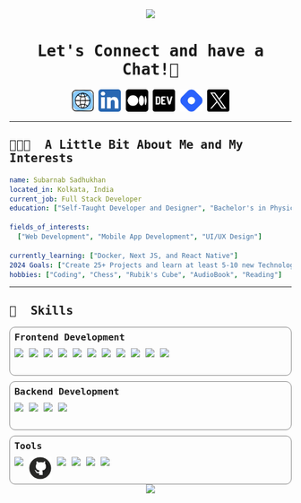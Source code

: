 <div style="font-family:monospace;">
<div align="center" >
  <img  src="https://capsule-render.vercel.app/api?type=waving&color=gradient&height=100&section=header" />
</div>

<h1 align="center" >
  Let's Connect and have a Chat!💬
</h1>

<div align="center">
<!-- My Website -->
<a style="text-decoration: none; display: inline-block;"  target="_blank" href="https://subarnabsadhukhan.com/">
  <img style="height: 40px;" alt="Website" src="https://raw.githubusercontent.com/subarnabsadhukhan/assets/main/website.png"/>
</a>
<!-- LinkedIn --> 
<a style="text-decoration: none; display: inline-block;" href="https://www.linkedin.com/in/subarnabsadhukhan/">
  <img style="height: 40px;" alt="LinkedIn"  src="https://raw.githubusercontent.com/subarnabsadhukhan/assets/main/linkedin.png"/>
</a>
<!-- Medium -->
<a style="text-decoration: none; display: inline-block;" href="https://medium.com/@subarnabsadhukhan">
  <img style="height: 40px;" alt="Medium" src="https://raw.githubusercontent.com/subarnabsadhukhan/assets/main/medium.png"/>
</a>
<!-- Dev.to -->
<a style="text-decoration: none; display: inline-block;" href="https://dev.to/subarnabsadhukhan">
  <img style="height: 40px;" alt="Dev.to" src="https://raw.githubusercontent.com/subarnabsadhukhan/assets/main/dev.png"/>
</a>
<!-- Hashnode -->
<a style="text-decoration: none; display: inline-block;" href="https://subarnab.com/">
  <img style="height: 40px;"  src="https://raw.githubusercontent.com/subarnabsadhukhan/assets/main/hashnode.png"/>
</a>
<!-- Twitter -->
<a style="text-decoration: none; display: inline-block;" href="https://twitter.com/SubarnabS">
  <img style="height: 40px;" alt="Twitter" src="https://raw.githubusercontent.com/subarnabsadhukhan/assets/main/x.png"/>
</a>
</div>

---

<h2> 👨🏻‍💻 &nbsp;A Little Bit About Me and My Interests</h2>

```yaml
name: Subarnab Sadhukhan
located_in: Kolkata, India
current_job: Full Stack Developer
education: ["Self-Taught Developer and Designer", "Bachelor's in Physics"]

fields_of_interests:
  ["Web Development", "Mobile App Development", "UI/UX Design"]

currently_learning: ["Docker, Next JS, and React Native"]
2024 Goals: ["Create 25+ Projects and learn at least 5-10 new Technologies."]
hobbies: ["Coding", "Chess", "Rubik's Cube", "AudioBook", "Reading"]
```

---

<h2> 🚀 &nbsp;Skills</h2>
<!-- Frontend -->
<div style="display: flex; flex-direction: column; gap: 10px; border: 1px solid grey; padding: 8px; margin-top: 10px; border-radius: 10px;">
<h3 style= "margin-top: 0px;margin-bottom: 0px;">Frontend Development</h3>
<div style="display:flex;flex-wrap:wrap;gap:10px;">
<img style="height: 40px;" src="https://cdn.jsdelivr.net/gh/devicons/devicon@latest/icons/css3/css3-original.svg" />
<img style="height: 40px;" src="https://cdn.jsdelivr.net/gh/devicons/devicon@latest/icons/javascript/javascript-original.svg" />
<img style="height: 40px;" src="https://cdn.jsdelivr.net/gh/devicons/devicon@latest/icons/typescript/typescript-original.svg" />
<img style="height: 40px;" src="https://cdn.jsdelivr.net/gh/devicons/devicon@latest/icons/react/react-original.svg" />
<img style="height: 40px;" src="https://cdn.jsdelivr.net/gh/devicons/devicon@latest/icons/redux/redux-original.svg" />
<img style="height: 40px;" src="https://cdn.jsdelivr.net/gh/devicons/devicon@latest/icons/reactrouter/reactrouter-original.svg" />
<img style="height: 40px;" src="https://cdn.jsdelivr.net/gh/devicons/devicon@latest/icons/sass/sass-original.svg" />
<img style="height: 40px;" src="https://cdn.jsdelivr.net/gh/devicons/devicon@latest/icons/tailwindcss/tailwindcss-original.svg" />
<img style="height: 40px;" src="https://cdn.jsdelivr.net/gh/devicons/devicon@latest/icons/bootstrap/bootstrap-original.svg" />
<img style="height: 40px;" src="https://cdn.jsdelivr.net/gh/devicons/devicon@latest/icons/materialui/materialui-original.svg" />
<img style="height: 40px;" src="https://cdn.jsdelivr.net/gh/devicons/devicon@latest/icons/nextjs/nextjs-original.svg" />

</div>
</div>
<!-- Backend -->
<div style="display: flex; flex-direction: column; gap: 10px; border: 1px solid grey; padding: 8px; margin-top: 10px; border-radius: 10px;">
<h3 style= "margin-top: 0px;margin-bottom: 0px;">Backend Development</h3>
<div style="display:flex;flex-wrap:wrap;gap:10px;">
<img style="height: 40px;" src="https://cdn.jsdelivr.net/gh/devicons/devicon@latest/icons/firebase/firebase-original.svg" />
<img style="height: 40px;" src="https://cdn.jsdelivr.net/gh/devicons/devicon@latest/icons/appwrite/appwrite-original.svg" />
<img style="height: 40px;" src="https://cdn.jsdelivr.net/gh/devicons/devicon@latest/icons/supabase/supabase-original.svg" />
<img style="height: 40px;" src="https://cdn.jsdelivr.net/gh/devicons/devicon@latest/icons/nodejs/nodejs-original.svg" />
</div>       
</div>
<!-- Tools -->
<div style="display: flex; flex-direction: column; gap: 10px; border: 1px solid grey; padding: 8px; margin-top: 10px; border-radius: 10px;">
<h3 style="  margin-top: 0px;margin-bottom: 0px;">Tools</h3>
<div style="display:flex;flex-wrap:wrap;gap:10px;">
<img style="height: 40px;" src="https://cdn.jsdelivr.net/gh/devicons/devicon@latest/icons/git/git-original.svg" />
<img style="height: 40px;" src="https://raw.githubusercontent.com/subarnabsadhukhan/assets/main/github.png" />
<img style="height: 40px;" src="https://cdn.jsdelivr.net/gh/devicons/devicon@latest/icons/canva/canva-original.svg" />
<img style="height: 40px;" src="https://cdn.jsdelivr.net/gh/devicons/devicon@latest/icons/figma/figma-original.svg" />
<img style="height: 40px;" src="https://cdn.jsdelivr.net/gh/devicons/devicon@latest/icons/vercel/vercel-original.svg" />
<img style="height: 40px;" src="https://cdn.jsdelivr.net/gh/devicons/devicon@latest/icons/netlify/netlify-original.svg" />
          
</div>
</div>

<div align="center">
  <img  src="https://capsule-render.vercel.app/api?type=waving&color=gradient&height=100&section=footer"/>
</div>
</div>

